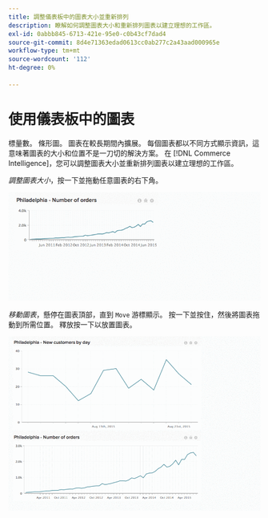 ```yaml
---
title: 調整儀表板中的圖表大小並重新排列
description: 瞭解如何調整圖表大小和重新排列圖表以建立理想的工作區。
exl-id: 0abbb845-6713-421e-95e0-c0b43cf7dad4
source-git-commit: 8d4e71363edad0613cc0ab277c2a43aad000965e
workflow-type: tm+mt
source-wordcount: '112'
ht-degree: 0%

---
```


# 使用儀表板中的圖表

標量數。 條形圖。 圖表在較長期間內擴展。 每個圖表都以不同方式顯示資訊，這意味著圖表的大小和位置不是一刀切的解決方案。 在 [!DNL Commerce Intelligence]，您可以調整圖表大小並重新排列圖表以建立理想的工作區。

*調整圖表大小*，按一下並拖動任意圖表的右下角。

![調整圖表大小](../../assets/Resize_Chart_in_Dashboard.gif)

*移動圖表*，懸停在圖表頂部，直到 `Move` 游標顯示。 按一下並按住，然後將圖表拖動到所需位置。 釋放按一下以放置圖表。

![移動圖](../../assets/Move_Chart_in_Dashboard.gif)
